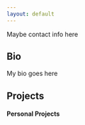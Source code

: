 ```yaml
---
layout: default
---
```


Maybe contact info here

## Bio

My bio goes here

## Projects

#### Personal Projects


